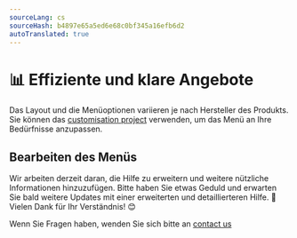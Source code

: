 ```yaml
---
sourceLang: cs
sourceHash: b4897e65a5ed6e68c0bf345a16efb6d2
autoTranslated: true
---
```


# 📊 Effiziente und klare Angebote

Das Layout und die Menüoptionen variieren je nach Hersteller des Produkts. Sie können das [customisation project](customisationProject.md) verwenden, um das Menü an Ihre Bedürfnisse anzupassen.

## Bearbeiten des Menüs

Wir arbeiten derzeit daran, die Hilfe zu erweitern und weitere nützliche Informationen hinzuzufügen. Bitte haben Sie etwas Geduld und erwarten Sie bald weitere Updates mit einer erweiterten und detaillierteren Hilfe. 🚀 Vielen Dank für Ihr Verständnis! 😊


Wenn Sie Fragen haben, wenden Sie sich bitte an [contact us](https://www.histruct.com/company/contact-us)
